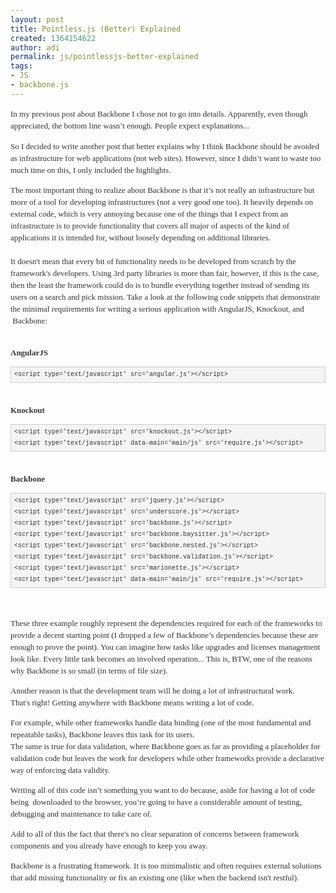```yaml
---
layout: post
title: Pointless.js (Better) Explained
created: 1364154622
author: adi
permalink: js/pointlessjs-better-explained
tags:
- JS
- backbone.js
---
```

<p><span style="color: rgb(51, 51, 51); font-family: Georgia, 'Times New Roman', 'Bitstream Charter', Times, serif; font-size: 13px; line-height: 19px;">In my previous post about Backbone I chose not to go into details. Apparently, even though appreciated, the bottom line wasn&rsquo;t enough. People expect explanations...</span></p>
<p dir="ltr" style="color: rgb(51, 51, 51); font-family: Georgia, 'Times New Roman', 'Bitstream Charter', Times, serif; font-size: 13px; line-height: 19px;">So I decided to write another post that better explains why I think Backbone should be avoided as infrastructure for web applications (not web sites). However, since I didn&rsquo;t want to waste too much time on this, I only included the highlights.</p>
<p dir="ltr" style="color: rgb(51, 51, 51); font-family: Georgia, 'Times New Roman', 'Bitstream Charter', Times, serif; font-size: 13px; line-height: 19px;">The most important thing to realize about Backbone is that it&rsquo;s not really an infrastructure but more of a tool for developing infrastructures (not a very good one too). It&nbsp;heavily&nbsp;depends on external code, which is very annoying because&nbsp;one of the things that I expect from an infrastructure is to provide functionality that covers all major of aspects of the kind of applications it is intended for, without&nbsp;loosely&nbsp;depending on additional libraries.&nbsp;<br />
	<br />
	It doesn&#39;t mean that every bit of functionality needs to be developed from scratch by the framework&#39;s developers. Using 3rd party libraries is more than fair, however, if this is the case, then the least the framework could do is to bundle everything together instead of sending its users on a search and pick mission. Take a look at the following code snippets that demonstrate the minimal requirements for writing a serious application with AngularJS, Knockout, and &nbsp;Backbone:</p>
<p dir="ltr" style="color: rgb(51, 51, 51); font-family: Georgia, 'Times New Roman', 'Bitstream Charter', Times, serif; font-size: 13px; line-height: 19px;"><br />
	<strong>AngularJS</strong></p>
<pre class="theme:github font-size-enable:true nums:false lang:js decode:true" style="font-size: 10px; line-height: 18px; min-height: 1.5em; color: rgb(51, 51, 51); font-family: 'Courier 10 Pitch', Courier, monospace !important; background-color: rgb(244, 244, 244) !important; border: 1px solid rgb(204, 204, 204) !important; margin-bottom: 1.5em !important; padding: 0.3em 0.5em !important;">
&lt;script type=&#39;text/javascript&#39; src=&#39;angular.js&#39;&gt;&lt;/script&gt;</pre>
<p style="color: rgb(51, 51, 51); font-family: Georgia, 'Times New Roman', 'Bitstream Charter', Times, serif; font-size: 13px; line-height: 19px;"><br />
	<strong>Knockout</strong></p>
<pre class="theme:github font-size-enable:true nums:false lang:js decode:true" style="font-size: 10px; line-height: 18px; min-height: 1.5em; color: rgb(51, 51, 51); font-family: 'Courier 10 Pitch', Courier, monospace !important; background-color: rgb(244, 244, 244) !important; border: 1px solid rgb(204, 204, 204) !important; margin-bottom: 1.5em !important; padding: 0.3em 0.5em !important;">
&lt;script type=&#39;text/javascript&#39; src=&#39;knockout.js&#39;&gt;&lt;/script&gt;
&lt;script type=&#39;text/javascript&#39; data-main=&#39;main/js&#39; src=&#39;require.js&#39;&gt;&lt;/script&gt;</pre>
<p style="color: rgb(51, 51, 51); font-family: Georgia, 'Times New Roman', 'Bitstream Charter', Times, serif; font-size: 13px; line-height: 19px;"><br />
	<strong>Backbone</strong></p>
<pre class="theme:github font-size-enable:true nums:false lang:default decode:true" style="font-size: 10px; line-height: 18px; min-height: 1.5em; color: rgb(51, 51, 51); font-family: 'Courier 10 Pitch', Courier, monospace !important; background-color: rgb(244, 244, 244) !important; border: 1px solid rgb(204, 204, 204) !important; margin-bottom: 1.5em !important; padding: 0.3em 0.5em !important;">
&lt;script type=&#39;text/javascript&#39; src=&#39;jquery.js&#39;&gt;&lt;/script&gt;
&lt;script type=&#39;text/javascript&#39; src=&#39;underscore.js&#39;&gt;&lt;/script&gt;
&lt;script type=&#39;text/javascript&#39; src=&#39;backbone.js&#39;&gt;&lt;/script&gt;
&lt;script type=&#39;text/javascript&#39; src=&#39;backbone.baysitter.js&#39;&gt;&lt;/script&gt;
&lt;script type=&#39;text/javascript&#39; src=&#39;backbone.nested.js&#39;&gt;&lt;/script&gt;
&lt;script type=&#39;text/javascript&#39; src=&#39;backbone.validation.js&#39;&gt;&lt;/script&gt;
&lt;script type=&#39;text/javascript&#39; src=&#39;marionette.js&#39;&gt;&lt;/script&gt;
&lt;script type=&#39;text/javascript&#39; data-main=&#39;main/js&#39; src=&#39;require.js&#39;&gt;&lt;/script&gt;</pre>
<p style="color: rgb(51, 51, 51); font-family: Georgia, 'Times New Roman', 'Bitstream Charter', Times, serif; font-size: 13px; line-height: 19px;">&nbsp;</p>
<p dir="ltr" style="color: rgb(51, 51, 51); font-family: Georgia, 'Times New Roman', 'Bitstream Charter', Times, serif; font-size: 13px; line-height: 19px;">These three example roughly represent the dependencies required for each of the frameworks to provide a decent starting point (I dropped a few of Backbone&rsquo;s dependencies because these are enough to prove the point). You can imagine how tasks like upgrades and licenses management look like. Every little task becomes an involved operation... This is, BTW, one of the reasons why Backbone is so small (in terms of file size).</p>
<p dir="ltr" style="color: rgb(51, 51, 51); font-family: Georgia, 'Times New Roman', 'Bitstream Charter', Times, serif; font-size: 13px; line-height: 19px;">Another reason is that the development team will be doing a lot of infrastructural work.<br />
	That&#39;s right! Getting anywhere with Backbone means writing a lot of code.</p>
<p dir="ltr" style="color: rgb(51, 51, 51); font-family: Georgia, 'Times New Roman', 'Bitstream Charter', Times, serif; font-size: 13px; line-height: 19px;">For example, while other frameworks handle data binding (one of the most fundamental and repeatable tasks), Backbone leaves this task for its users.<br />
	The same is true for data validation, where Backbone goes as far as providing a placeholder for validation code but leaves the work for developers while other frameworks provide a declarative way of enforcing data validity.</p>
<p dir="ltr" style="color: rgb(51, 51, 51); font-family: Georgia, 'Times New Roman', 'Bitstream Charter', Times, serif; font-size: 13px; line-height: 19px;">Writing all of this code isn&rsquo;t something you want to do because, aside for having a lot of code being &nbsp;downloaded to the browser, you&rsquo;re going to have a considerable amount of testing, debugging and maintenance to take care of.</p>
<p style="color: rgb(51, 51, 51); font-family: Georgia, 'Times New Roman', 'Bitstream Charter', Times, serif; font-size: 13px; line-height: 19px;">Add to all of this the fact that there&#39;s no clear separation of concerns between framework components and you already have enough to keep you away.</p>
<p style="color: rgb(51, 51, 51); font-family: Georgia, 'Times New Roman', 'Bitstream Charter', Times, serif; font-size: 13px; line-height: 19px;">Backbone is a frustrating framework. It is too&nbsp;minimalistic&nbsp;and often requires external solutions that add missing functionality or fix an existing one (like when the backend isn&#39;t restful).&nbsp;</p>
<p style="color: rgb(51, 51, 51); font-family: Georgia, 'Times New Roman', 'Bitstream Charter', Times, serif; font-size: 13px; line-height: 19px;">&nbsp;</p>
